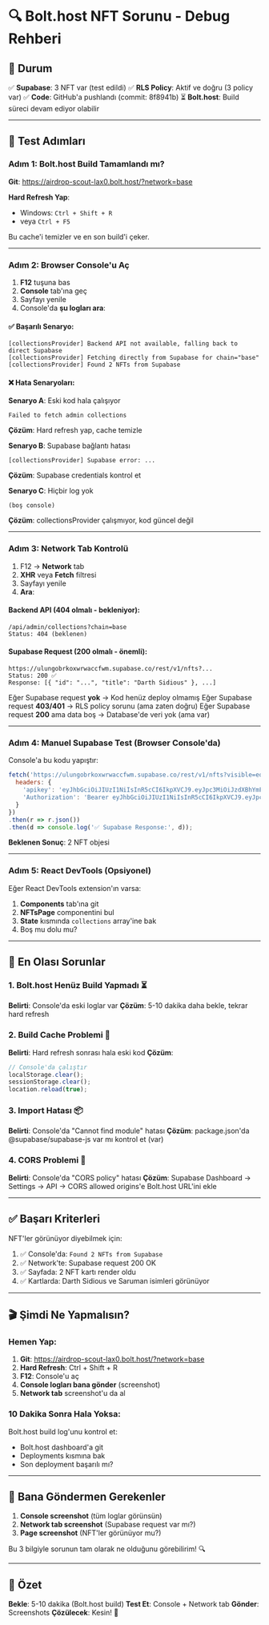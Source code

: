 # 🔍 Bolt.host NFT Sorunu - Debug Rehberi

## 🎯 Durum

✅ **Supabase**: 3 NFT var (test edildi)
✅ **RLS Policy**: Aktif ve doğru (3 policy var)
✅ **Code**: GitHub'a pushlandı (commit: 8f8941b)
⏳ **Bolt.host**: Build süreci devam ediyor olabilir

---

## 🧪 Test Adımları

### Adım 1: Bolt.host Build Tamamlandı mı?

**Git**: https://airdrop-scout-lax0.bolt.host/?network=base

**Hard Refresh Yap**: 
- Windows: `Ctrl + Shift + R`
- veya `Ctrl + F5`

Bu cache'i temizler ve en son build'i çeker.

---

### Adım 2: Browser Console'u Aç

1. **F12** tuşuna bas
2. **Console** tab'ına geç
3. Sayfayı yenile
4. Console'da **şu logları ara**:

#### ✅ Başarılı Senaryo:
```
[collectionsProvider] Backend API not available, falling back to direct Supabase
[collectionsProvider] Fetching directly from Supabase for chain="base"
[collectionsProvider] Found 2 NFTs from Supabase
```

#### ❌ Hata Senaryoları:

**Senaryo A**: Eski kod hala çalışıyor
```
Failed to fetch admin collections
```
**Çözüm**: Hard refresh yap, cache temizle

**Senaryo B**: Supabase bağlantı hatası
```
[collectionsProvider] Supabase error: ...
```
**Çözüm**: Supabase credentials kontrol et

**Senaryo C**: Hiçbir log yok
```
(boş console)
```
**Çözüm**: collectionsProvider çalışmıyor, kod güncel değil

---

### Adım 3: Network Tab Kontrolü

1. F12 → **Network** tab
2. **XHR** veya **Fetch** filtresi
3. Sayfayı yenile
4. **Ara**:

#### Backend API (404 olmalı - bekleniyor):
```
/api/admin/collections?chain=base
Status: 404 (beklenen)
```

#### Supabase Request (200 olmalı - önemli):
```
https://ulungobrkoxwrwaccfwm.supabase.co/rest/v1/nfts?...
Status: 200 ✅
Response: [{ "id": "...", "title": "Darth Sidious" }, ...]
```

Eğer Supabase request **yok** → Kod henüz deploy olmamış
Eğer Supabase request **403/401** → RLS policy sorunu (ama zaten doğru)
Eğer Supabase request **200** ama data boş → Database'de veri yok (ama var)

---

### Adım 4: Manuel Supabase Test (Browser Console'da)

Console'a bu kodu yapıştır:

```javascript
fetch('https://ulungobrkoxwrwaccfwm.supabase.co/rest/v1/nfts?visible=eq.true&or=(network.eq.base,network.ilike.base)&order=created_at.desc', {
  headers: {
    'apikey': 'eyJhbGciOiJIUzI1NiIsInR5cCI6IkpXVCJ9.eyJpc3MiOiJzdXBhYmFzZSIsInJlZiI6InVsdW5nb2Jya294d3J3YWNjZndtIiwicm9sZSI6ImFub24iLCJpYXQiOjE3NTk4NjA1MDYsImV4cCI6MjA3NTQzNjUwNn0.Y2VaULV2jZ6lp7NvSYb5PKy-yH1wtUSiJddvkUfiz2c',
    'Authorization': 'Bearer eyJhbGciOiJIUzI1NiIsInR5cCI6IkpXVCJ9.eyJpc3MiOiJzdXBhYmFzZSIsInJlZiI6InVsdW5nb2Jya294d3J3YWNjZndtIiwicm9sZSI6ImFub24iLCJpYXQiOjE3NTk4NjA1MDYsImV4cCI6MjA3NTQzNjUwNn0.Y2VaULV2jZ6lp7NvSYb5PKy-yH1wtUSiJddvkUfiz2c'
  }
})
.then(r => r.json())
.then(d => console.log('✅ Supabase Response:', d));
```

**Beklenen Sonuç**: 2 NFT objesi

---

### Adım 5: React DevTools (Opsiyonel)

Eğer React DevTools extension'ın varsa:

1. **Components** tab'ına git
2. **NFTsPage** componentini bul
3. **State** kısmında `collections` array'ine bak
4. Boş mu dolu mu?

---

## 🚨 En Olası Sorunlar

### 1. Bolt.host Henüz Build Yapmadı ⏳

**Belirti**: Console'da eski loglar var
**Çözüm**: 5-10 dakika daha bekle, tekrar hard refresh

### 2. Build Cache Problemi 🔄

**Belirti**: Hard refresh sonrası hala eski kod
**Çözüm**: 
```javascript
// Console'da çalıştır
localStorage.clear();
sessionStorage.clear();
location.reload(true);
```

### 3. Import Hatası 📦

**Belirti**: Console'da "Cannot find module" hatası
**Çözüm**: package.json'da @supabase/supabase-js var mı kontrol et (var)

### 4. CORS Problemi 🚫

**Belirti**: Console'da "CORS policy" hatası
**Çözüm**: Supabase Dashboard → Settings → API → CORS allowed origins'e Bolt.host URL'ini ekle

---

## ✅ Başarı Kriterleri

NFT'ler görünüyor diyebilmek için:

1. ✅ Console'da: `Found 2 NFTs from Supabase`
2. ✅ Network'te: Supabase request 200 OK
3. ✅ Sayfada: 2 NFT kartı render oldu
4. ✅ Kartlarda: Darth Sidious ve Saruman isimleri görünüyor

---

## 🎬 Şimdi Ne Yapmalısın?

### Hemen Yap:

1. **Git**: https://airdrop-scout-lax0.bolt.host/?network=base
2. **Hard Refresh**: Ctrl + Shift + R
3. **F12**: Console'u aç
4. **Console logları bana gönder** (screenshot)
5. **Network tab** screenshot'u da al

### 10 Dakika Sonra Hala Yoksa:

Bolt.host build log'unu kontrol et:
- Bolt.host dashboard'a git
- Deployments kısmına bak
- Son deployment başarılı mı?

---

## 📸 Bana Göndermen Gerekenler

1. **Console screenshot** (tüm loglar görünsün)
2. **Network tab screenshot** (Supabase request var mı?)
3. **Page screenshot** (NFT'ler görünüyor mu?)

Bu 3 bilgiyle sorunun tam olarak ne olduğunu görebilirim! 🔍

---

## 🎯 Özet

**Bekle**: 5-10 dakika (Bolt.host build)
**Test Et**: Console + Network tab
**Gönder**: Screenshots
**Çözülecek**: Kesin! 🚀
